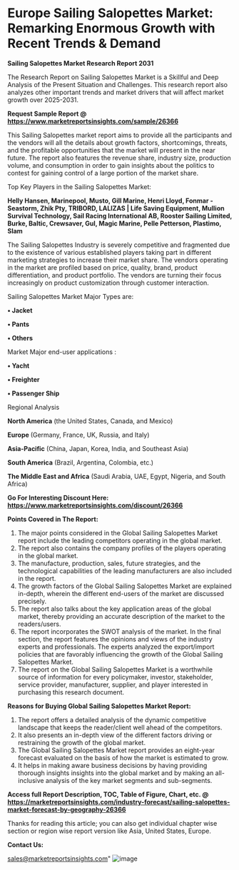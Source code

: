  # Europe Sailing Salopettes Market: Remarking Enormous Growth with Recent Trends & Demand

<strong>Sailing Salopettes Market Research Report 2031</strong>

The Research Report on Sailing Salopettes Market is a Skillful and Deep Analysis of the Present Situation and Challenges. This research report also analyzes other important trends and market drivers that will affect market growth over 2025-2031.

<strong>Request Sample Report @ <a href=https://www.marketreportsinsights.com/sample/26366>https://www.marketreportsinsights.com/sample/26366</a></strong>

This Sailing Salopettes market report aims to provide all the participants and the vendors will all the details about growth factors, shortcomings, threats, and the profitable opportunities that the market will present in the near future. The report also features the revenue share, industry size, production volume, and consumption in order to gain insights about the politics to contest for gaining control of a large portion of the market share.

Top Key Players in the Sailing Salopettes Market:

<strong>Helly Hansen, Marinepool, Musto, Gill Marine, Henri Lloyd, Fonmar - Seastorm, Zhik Pty, TRIBORD, LALIZAS | Life Saving Equipment, Mullion Survival Technology, Sail Racing International AB, Rooster Sailing Limited, Burke, Baltic, Crewsaver, Gul, Magic Marine, Pelle Petterson, Plastimo, Slam</strong>

The Sailing Salopettes Industry is severely competitive and fragmented due to the existence of various established players taking part in different marketing strategies to increase their market share. The vendors operating in the market are profiled based on price, quality, brand, product differentiation, and product portfolio. The vendors are turning their focus increasingly on product customization through customer interaction.

Sailing Salopettes Market Major Types are:

<strong>• Jacket

• Pants

• Others</strong>

Market Major end-user applications :

<strong>• Yacht

• Freighter

• Passenger Ship</strong>

Regional Analysis

</u><strong><b>North America</b></strong> (the United States, Canada, and Mexico)

<strong><b>Europe </b></strong>(Germany, France, UK, Russia, and Italy)

<strong><b>Asia-Pacific</b></strong> (China, Japan, Korea, India, and Southeast Asia)

<strong><b>South America</b></strong> (Brazil, Argentina, Colombia, etc.)

<strong><b>The Middle East and Africa</b></strong> (Saudi Arabia, UAE, Egypt, Nigeria, and South Africa)

<strong>Go For Interesting Discount Here: <a href=https://www.marketreportsinsights.com/discount/26366>https://www.marketreportsinsights.com/discount/26366</a></strong>

<strong>Points Covered in The Report:</strong>
<ol>
  <li>The major points considered in the Global Sailing Salopettes Market report include the leading competitors operating in the global market.</li>
  <li>The report also contains the company profiles of the players operating in the global market.</li>
  <li>The manufacture, production, sales, future strategies, and the technological capabilities of the leading manufacturers are also included in the report.</li>
  <li>The growth factors of the Global Sailing Salopettes Market are explained in-depth, wherein the different end-users of the market are discussed precisely.</li>
  <li>The report also talks about the key application areas of the global market, thereby providing an accurate description of the market to the readers/users.</li>
  <li>The report incorporates the SWOT analysis of the market. In the final section, the report features the opinions and views of the industry experts and professionals. The experts analyzed the export/import policies that are favorably influencing the growth of the Global Sailing Salopettes Market.</li>
  <li>The report on the Global Sailing Salopettes Market is a worthwhile source of information for every policymaker, investor, stakeholder, service provider, manufacturer, supplier, and player interested in purchasing this research document.</li>
</ol>
<strong>Reasons for Buying Global Sailing Salopettes Market Report:</strong>

<ol>
  <li>The report offers a detailed analysis of the dynamic competitive landscape that keeps the reader/client well ahead of the competitors.</li>
  <li>It also presents an in-depth view of the different factors driving or restraining the growth of the global market.</li>
  <li>The Global Sailing Salopettes Market report provides an eight-year forecast evaluated on the basis of how the market is estimated to grow.</li>
  <li>It helps in making aware business decisions by having providing thorough insights insights into the global market and by making an all-inclusive analysis of the key market segments and sub-segments.</li>
</ol>
<strong>Access full Report Description, TOC, Table of Figure, Chart, etc. @ <a href=https://marketreportsinsights.com/industry-forecast/sailing-salopettes-market-forecast-by-geography-26366>https://marketreportsinsights.com/industry-forecast/sailing-salopettes-market-forecast-by-geography-26366</a></strong>


Thanks for reading this article; you can also get individual chapter wise section or region wise report version like Asia, United States, Europe.

<strong>Contact Us:</strong>

sales@marketreportsinsights.com"
![image](https://github.com/user-attachments/assets/fdbf85d3-0be8-445e-a641-5fc012188e58)

